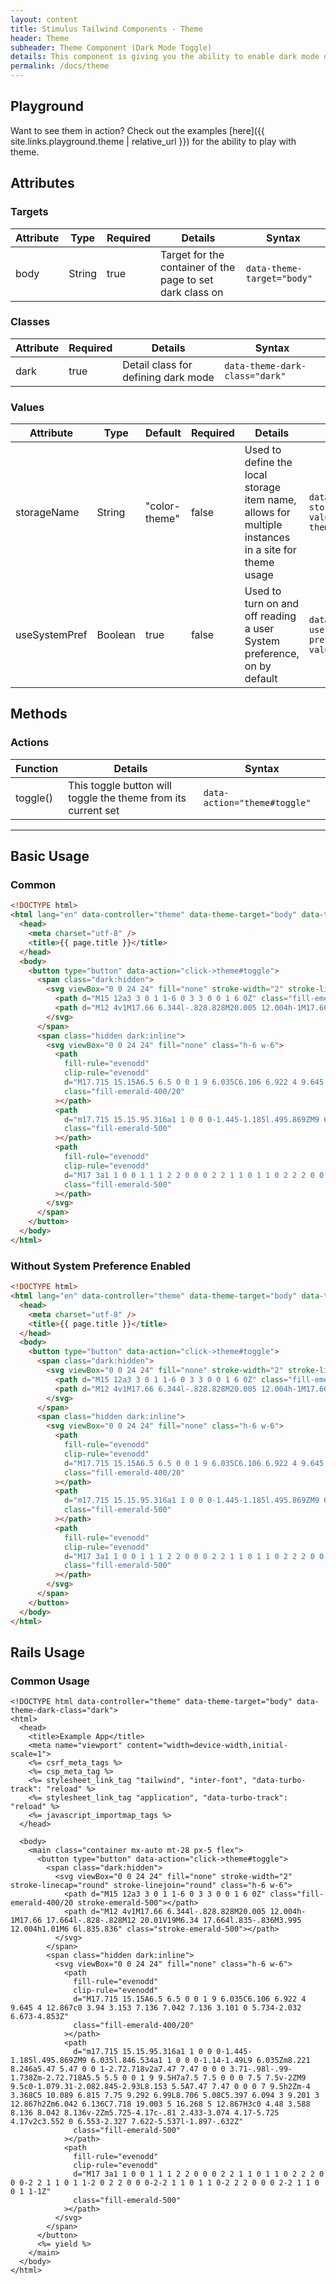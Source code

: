 ```yaml
---
layout: content
title: Stimulus Tailwind Components - Theme
header: Theme
subheader: Theme Component (Dark Mode Toggle)
details: This component is giving you the ability to enable dark mode on your site. This supports on load set of the theme based on your system preferences.
permalink: /docs/theme
---
```


## Playground

Want to see them in action? Check out the examples [here]({{ site.links.playground.theme | relative_url }}) for the ability to play with theme.

## Attributes

### Targets

| Attribute | Type   | Required | Details                                                   | Syntax                     |
| --------- | ------ | -------- | --------------------------------------------------------- | -------------------------- |
| body      | String | true     | Target for the container of the page to set dark class on | `data-theme-target="body"` |

### Classes

| Attribute | Required | Details                             | Syntax                         |
| --------- | -------- | ----------------------------------- | ------------------------------ |
| dark      | true     | Detail class for defining dark mode | `data-theme-dark-class="dark"` |

### Values

| Attribute     | Type    | Default       | Required | Details                                                                                             | Syntax                                         |
| ------------- | ------- | ------------- | -------- | --------------------------------------------------------------------------------------------------- | ---------------------------------------------- |
| storageName   | String  | "color-theme" | false    | Used to define the local storage item name, allows for multiple instances in a site for theme usage | `data-theme-storage-name-value="color-theme2"` |
| useSystemPref | Boolean | true          | false    | Used to turn on and off reading a user System preference, on by default                             | `data-theme-use-system-pref-value="false"`     |

## Methods

### Actions

| Function | Details                                                       | Syntax                       |
| -------- | ------------------------------------------------------------- | ---------------------------- |
| toggle() | This toggle button will toggle the theme from its current set | `data-action="theme#toggle"` |

---

## Basic Usage

### Common

```html
<!DOCTYPE html>
<html lang="en" data-controller="theme" data-theme-target="body" data-theme-dark-class="dark">
  <head>
    <meta charset="utf-8" />
    <title>{{ page.title }}</title>
  </head>
  <body>
    <button type="button" data-action="click->theme#toggle">
      <span class="dark:hidden">
        <svg viewBox="0 0 24 24" fill="none" stroke-width="2" stroke-linecap="round" stroke-linejoin="round" class="h-6 w-6">
          <path d="M15 12a3 3 0 1 1-6 0 3 3 0 0 1 6 0Z" class="fill-emerald-400/20 stroke-emerald-500"></path>
          <path d="M12 4v1M17.66 6.344l-.828.828M20.005 12.004h-1M17.66 17.664l-.828-.828M12 20.01V19M6.34 17.664l.835-.836M3.995 12.004h1.01M6 6l.835.836" class="stroke-emerald-500"></path>
        </svg>
      </span>
      <span class="hidden dark:inline">
        <svg viewBox="0 0 24 24" fill="none" class="h-6 w-6">
          <path
            fill-rule="evenodd"
            clip-rule="evenodd"
            d="M17.715 15.15A6.5 6.5 0 0 1 9 6.035C6.106 6.922 4 9.645 4 12.867c0 3.94 3.153 7.136 7.042 7.136 3.101 0 5.734-2.032 6.673-4.853Z"
            class="fill-emerald-400/20"
          ></path>
          <path
            d="m17.715 15.15.95.316a1 1 0 0 0-1.445-1.185l.495.869ZM9 6.035l.846.534a1 1 0 0 0-1.14-1.49L9 6.035Zm8.221 8.246a5.47 5.47 0 0 1-2.72.718v2a7.47 7.47 0 0 0 3.71-.98l-.99-1.738Zm-2.72.718A5.5 5.5 0 0 1 9 9.5H7a7.5 7.5 0 0 0 7.5 7.5v-2ZM9 9.5c0-1.079.31-2.082.845-2.93L8.153 5.5A7.47 7.47 0 0 0 7 9.5h2Zm-4 3.368C5 10.089 6.815 7.75 9.292 6.99L8.706 5.08C5.397 6.094 3 9.201 3 12.867h2Zm6.042 6.136C7.718 19.003 5 16.268 5 12.867H3c0 4.48 3.588 8.136 8.042 8.136v-2Zm5.725-4.17c-.81 2.433-3.074 4.17-5.725 4.17v2c3.552 0 6.553-2.327 7.622-5.537l-1.897-.632Z"
            class="fill-emerald-500"
          ></path>
          <path
            fill-rule="evenodd"
            clip-rule="evenodd"
            d="M17 3a1 1 0 0 1 1 1 2 2 0 0 0 2 2 1 1 0 1 1 0 2 2 2 0 0 0-2 2 1 1 0 1 1-2 0 2 2 0 0 0-2-2 1 1 0 1 1 0-2 2 2 0 0 0 2-2 1 1 0 0 1 1-1Z"
            class="fill-emerald-500"
          ></path>
        </svg>
      </span>
    </button>
  </body>
</html>
```

### Without System Preference Enabled

```html
<!DOCTYPE html>
<html lang="en" data-controller="theme" data-theme-target="body" data-theme-dark-class="dark" data-theme-use-system-ref-value="false">
  <head>
    <meta charset="utf-8" />
    <title>{{ page.title }}</title>
  </head>
  <body>
    <button type="button" data-action="click->theme#toggle">
      <span class="dark:hidden">
        <svg viewBox="0 0 24 24" fill="none" stroke-width="2" stroke-linecap="round" stroke-linejoin="round" class="h-6 w-6">
          <path d="M15 12a3 3 0 1 1-6 0 3 3 0 0 1 6 0Z" class="fill-emerald-400/20 stroke-emerald-500"></path>
          <path d="M12 4v1M17.66 6.344l-.828.828M20.005 12.004h-1M17.66 17.664l-.828-.828M12 20.01V19M6.34 17.664l.835-.836M3.995 12.004h1.01M6 6l.835.836" class="stroke-emerald-500"></path>
        </svg>
      </span>
      <span class="hidden dark:inline">
        <svg viewBox="0 0 24 24" fill="none" class="h-6 w-6">
          <path
            fill-rule="evenodd"
            clip-rule="evenodd"
            d="M17.715 15.15A6.5 6.5 0 0 1 9 6.035C6.106 6.922 4 9.645 4 12.867c0 3.94 3.153 7.136 7.042 7.136 3.101 0 5.734-2.032 6.673-4.853Z"
            class="fill-emerald-400/20"
          ></path>
          <path
            d="m17.715 15.15.95.316a1 1 0 0 0-1.445-1.185l.495.869ZM9 6.035l.846.534a1 1 0 0 0-1.14-1.49L9 6.035Zm8.221 8.246a5.47 5.47 0 0 1-2.72.718v2a7.47 7.47 0 0 0 3.71-.98l-.99-1.738Zm-2.72.718A5.5 5.5 0 0 1 9 9.5H7a7.5 7.5 0 0 0 7.5 7.5v-2ZM9 9.5c0-1.079.31-2.082.845-2.93L8.153 5.5A7.47 7.47 0 0 0 7 9.5h2Zm-4 3.368C5 10.089 6.815 7.75 9.292 6.99L8.706 5.08C5.397 6.094 3 9.201 3 12.867h2Zm6.042 6.136C7.718 19.003 5 16.268 5 12.867H3c0 4.48 3.588 8.136 8.042 8.136v-2Zm5.725-4.17c-.81 2.433-3.074 4.17-5.725 4.17v2c3.552 0 6.553-2.327 7.622-5.537l-1.897-.632Z"
            class="fill-emerald-500"
          ></path>
          <path
            fill-rule="evenodd"
            clip-rule="evenodd"
            d="M17 3a1 1 0 0 1 1 1 2 2 0 0 0 2 2 1 1 0 1 1 0 2 2 2 0 0 0-2 2 1 1 0 1 1-2 0 2 2 0 0 0-2-2 1 1 0 1 1 0-2 2 2 0 0 0 2-2 1 1 0 0 1 1-1Z"
            class="fill-emerald-500"
          ></path>
        </svg>
      </span>
    </button>
  </body>
</html>
```

## Rails Usage

### Common Usage

```erb
<!DOCTYPE html data-controller="theme" data-theme-target="body" data-theme-dark-class="dark">
<html>
  <head>
    <title>Example App</title>
    <meta name="viewport" content="width=device-width,initial-scale=1">
    <%= csrf_meta_tags %>
    <%= csp_meta_tag %>
    <%= stylesheet_link_tag "tailwind", "inter-font", "data-turbo-track": "reload" %>
    <%= stylesheet_link_tag "application", "data-turbo-track": "reload" %>
    <%= javascript_importmap_tags %>
  </head>

  <body>
    <main class="container mx-auto mt-28 px-5 flex">
      <button type="button" data-action="click->theme#toggle">
        <span class="dark:hidden">
          <svg viewBox="0 0 24 24" fill="none" stroke-width="2" stroke-linecap="round" stroke-linejoin="round" class="h-6 w-6">
            <path d="M15 12a3 3 0 1 1-6 0 3 3 0 0 1 6 0Z" class="fill-emerald-400/20 stroke-emerald-500"></path>
            <path d="M12 4v1M17.66 6.344l-.828.828M20.005 12.004h-1M17.66 17.664l-.828-.828M12 20.01V19M6.34 17.664l.835-.836M3.995 12.004h1.01M6 6l.835.836" class="stroke-emerald-500"></path>
          </svg>
        </span>
        <span class="hidden dark:inline">
          <svg viewBox="0 0 24 24" fill="none" class="h-6 w-6">
            <path
              fill-rule="evenodd"
              clip-rule="evenodd"
              d="M17.715 15.15A6.5 6.5 0 0 1 9 6.035C6.106 6.922 4 9.645 4 12.867c0 3.94 3.153 7.136 7.042 7.136 3.101 0 5.734-2.032 6.673-4.853Z"
              class="fill-emerald-400/20"
            ></path>
            <path
              d="m17.715 15.15.95.316a1 1 0 0 0-1.445-1.185l.495.869ZM9 6.035l.846.534a1 1 0 0 0-1.14-1.49L9 6.035Zm8.221 8.246a5.47 5.47 0 0 1-2.72.718v2a7.47 7.47 0 0 0 3.71-.98l-.99-1.738Zm-2.72.718A5.5 5.5 0 0 1 9 9.5H7a7.5 7.5 0 0 0 7.5 7.5v-2ZM9 9.5c0-1.079.31-2.082.845-2.93L8.153 5.5A7.47 7.47 0 0 0 7 9.5h2Zm-4 3.368C5 10.089 6.815 7.75 9.292 6.99L8.706 5.08C5.397 6.094 3 9.201 3 12.867h2Zm6.042 6.136C7.718 19.003 5 16.268 5 12.867H3c0 4.48 3.588 8.136 8.042 8.136v-2Zm5.725-4.17c-.81 2.433-3.074 4.17-5.725 4.17v2c3.552 0 6.553-2.327 7.622-5.537l-1.897-.632Z"
              class="fill-emerald-500"
            ></path>
            <path
              fill-rule="evenodd"
              clip-rule="evenodd"
              d="M17 3a1 1 0 0 1 1 1 2 2 0 0 0 2 2 1 1 0 1 1 0 2 2 2 0 0 0-2 2 1 1 0 1 1-2 0 2 2 0 0 0-2-2 1 1 0 1 1 0-2 2 2 0 0 0 2-2 1 1 0 0 1 1-1Z"
              class="fill-emerald-500"
            ></path>
          </svg>
        </span>
      </button>
      <%= yield %>
    </main>
  </body>
</html>
```

